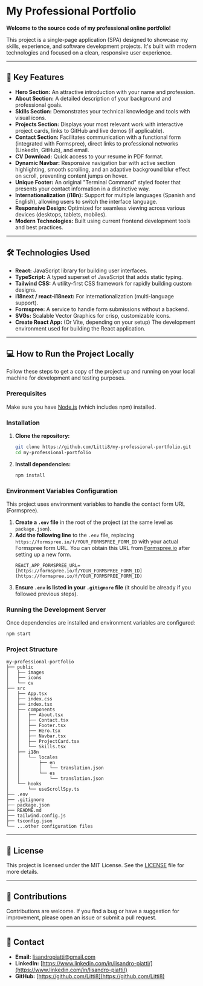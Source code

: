 # My Professional Portfolio

**Welcome to the source code of my professional online portfolio!**

This project is a single-page application (SPA) designed to showcase my skills, experience, and software development projects. It's built with modern technologies and focused on a clean, responsive user experience.

---

## 🚀 Key Features

* **Hero Section:** An attractive introduction with your name and profession.
* **About Section:** A detailed description of your background and professional goals.
* **Skills Section:** Demonstrates your technical knowledge and tools with visual icons.
* **Projects Section:** Displays your most relevant work with interactive project cards, links to GitHub and live demos (if applicable).
* **Contact Section:** Facilitates communication with a functional form (integrated with Formspree), direct links to professional networks (LinkedIn, GitHub), and email.
* **CV Download:** Quick access to your resume in PDF format.
* **Dynamic Navbar:** Responsive navigation bar with active section highlighting, smooth scrolling, and an adaptive background blur effect on scroll, preventing content jumps on hover.
* **Unique Footer:** An original "Terminal Command" styled footer that presents your contact information in a distinctive way.
* **Internationalization (i18n):** Support for multiple languages (Spanish and English), allowing users to switch the interface language.
* **Responsive Design:** Optimized for seamless viewing across various devices (desktops, tablets, mobiles).
* **Modern Technologies:** Built using current frontend development tools and best practices.

---

## 🛠️ Technologies Used

* **React:** JavaScript library for building user interfaces.
* **TypeScript:** A typed superset of JavaScript that adds static typing.
* **Tailwind CSS:** A utility-first CSS framework for rapidly building custom designs.
* **i18next / react-i18next:** For internationalization (multi-language support).
* **Formspree:** A service to handle form submissions without a backend.
* **SVGs:** Scalable Vector Graphics for crisp, customizable icons.
* **Create React App:** (Or Vite, depending on your setup) The development environment used for building the React application.

---

## 💻 How to Run the Project Locally

Follow these steps to get a copy of the project up and running on your local machine for development and testing purposes.

### **Prerequisites**

Make sure you have [Node.js](https://nodejs.org/en/) (which includes npm) installed.

### **Installation**

1.  **Clone the repository:**
    ```bash
    git clone https://github.com/Litti8/my-professional-portfolio.git
    cd my-professional-portfolio
    ```

2.  **Install dependencies:**
    ```bash
    npm install
    ```

### **Environment Variables Configuration**

This project uses environment variables to handle the contact form URL (Formspree).

1.  **Create a `.env` file** in the root of the project (at the same level as `package.json`).
2.  **Add the following line** to the `.env` file, replacing `https://formspree.io/f/YOUR_FORMSPREE_FORM_ID` with your actual Formspree form URL. You can obtain this URL from [Formspree.io](https://formspree.io/) after setting up a new form.
    ```
    REACT_APP_FORMSPREE_URL=[https://formspree.io/f/YOUR_FORMSPREE_FORM_ID](https://formspree.io/f/YOUR_FORMSPREE_FORM_ID)
    ```
3.  **Ensure `.env` is listed in your `.gitignore` file** (it should be already if you followed previous steps).

### **Running the Development Server**

Once dependencies are installed and environment variables are configured:

```bash
npm start
```

### **Project Structure**
```
my-professional-portfolio
├── public
│   ├── images
│   ├── icons
│   └── cv
├── src
│   ├── App.tsx
│   ├── index.css
│   ├── index.tsx
│   ├── components
│   │   ├── About.tsx
│   │   ├── Contact.tsx
│   │   ├── Footer.tsx
│   │   ├── Hero.tsx
│   │   ├── Navbar.tsx
│   │   ├── ProjectCard.tsx
│   │   └── Skills.tsx
│   ├── i18n
│   │   └── locales
│   │       ├── en
│   │       │   └── translation.json
│   │       └── es
│   │           └── translation.json
│   └── hooks
│       └── useScrollSpy.ts
├── .env
├── .gitignore
├── package.json
├── README.md
├── tailwind.config.js
├── tsconfig.json
└── ...other configuration files
```


---

## 📝 License
This project is licensed under the MIT License. See the [LICENSE](LICENSE) file for more details.

---

## 🤝 Contributions
Contributions are welcome. If you find a bug or have a suggestion for improvement, please open an issue or submit a pull request.

---

## 📧 Contact
* **Email:** [lisandropiatti@gmail.com](mailto:lisandropiatti@gmail.com)
* **LinkedIn:** [https://www.linkedin.com/in/lisandro-piatti/](https://www.linkedin.com/in/lisandro-piatti/)
* **GitHub:** [https://github.com/Litti8](https://github.com/Litti8)

